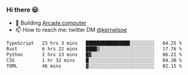 ### Hi there 😃

- 🔨 Building [Arcade.computer](https://arcade.computer)
- 📫 How to reach me: twitter DM [@kernelsoe](https://twitter.com/kernelsoe)

<!--START_SECTION:waka-->

```txt
TypeScript   23 hrs 3 mins   ████████████████░░░░░░░░░   64.25 %
Rust         6 hrs 22 mins   ████▒░░░░░░░░░░░░░░░░░░░░   17.76 %
Python       2 hrs 13 mins   █▓░░░░░░░░░░░░░░░░░░░░░░░   06.22 %
CSS          1 hr 32 mins    █░░░░░░░░░░░░░░░░░░░░░░░░   04.30 %
TOML         46 mins         ▓░░░░░░░░░░░░░░░░░░░░░░░░   02.15 %
```

<!--END_SECTION:waka-->
